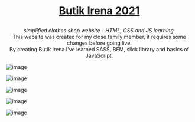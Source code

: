 # <p align="center"><ins>Butik Irena 2021</ins></p1>

<p align="center"><em>simplified clothes shop website - HTML, CSS and JS learning.</em><br>
This website was created for my close family member, it requires some changes before going live.<br>
By creating Butik Irena I've learned SASS, BEM, slick library and basics of JavaScript.</p>


![image](https://github.com/user-attachments/assets/a1f77c39-536b-4d70-b9b7-5b2195acb504)

![image](https://github.com/user-attachments/assets/99e105ab-1487-4292-9a16-776853916dde)

![image](https://github.com/user-attachments/assets/131ffc85-ff81-459b-805f-d38bbac22ea1)

![image](https://github.com/user-attachments/assets/de832818-4c00-4b67-8e54-6690b2e0b1a0)

![image](https://github.com/user-attachments/assets/5012344c-8703-494c-a55d-20954e65567d)




